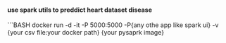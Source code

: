 #### use spark utils to preddict heart dataset disease
‍‍‍‍```BASH
docker run -d -it -P 5000:5000 -P{any othe app like spark ui} -v {your csv file:your docker path} {your pysaprk image}
```
